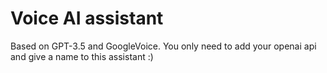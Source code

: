 # Voice AI assistant
Based on GPT-3.5 and GoogleVoice.
You only need to add your openai api and give a name to this assistant :)
